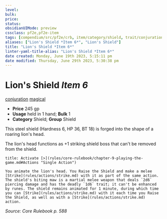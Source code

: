 ```yaml
---
level:
bulk:
price:
status:
obsidianUIMode: preview
cssclass: pf2e,pf2e-item
tags: [compendium/src/pf2e/crb, item/category/shield, trait/conjuration, trait/magical]
aliases: ["Lion's Shield *Item 6*", "Lion's Shield"]
title: "Lion's Shield *Item 6*"
linter-yaml-title-alias: "Lion's Shield *Item 6*"
date created: Monday, June 19th 2023, 5:15:11 pm
date modified: Thursday, June 29th 2023, 5:30:38 pm
---
```


# Lion's Shield *Item 6*

[conjuration](rules/traits/conjuration.md) [magical](rules/traits/magical.md)  

- **Price** 245 gp
- **Usage** held in 1 hand; **Bulk** 1
- **Category** Shield; **Group** Shield

This steel shield (Hardness 6, HP 36, BT 18) is forged into the shape of a roaring lion's head.

The lion's head functions as +1 striking shield boss that can't be removed from the shield.

```ad-embed-ability
title: Activate [>](rules/core-rulebook/chapter-9-playing-the-game.md#Actions "Single Action")

You animate the lion's head. You Raise the Shield and make a melee [Strike](rules/actions/strike.md) with it as part of the same action. The shield's biting maw is a martial melee weapon that deals `2d6` piercing damage and has the deadly `1d6` trait; it can't be enhanced by runes. The shield remains animated for 1 minute, during which time you can [Strike](rules/actions/strike.md) with it each time you Raise the Shield, as well as with a [Strike](rules/actions/strike.md) action.
```

*Source: Core Rulebook p. 588*
